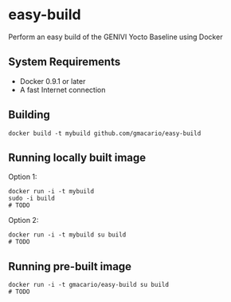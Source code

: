 easy-build
==========

Perform an easy build of the GENIVI Yocto Baseline using Docker

System Requirements
-------------------

* Docker 0.9.1 or later
* A fast Internet connection

Building
--------

```
docker build -t mybuild github.com/gmacario/easy-build
```

Running locally built image
---------------------------

Option 1:

```
docker run -i -t mybuild
sudo -i build
# TODO
```

Option 2:

```
docker run -i -t mybuild su build
# TODO
```

Running pre-built image
-----------------------

```
docker run -i -t gmacario/easy-build su build
# TODO
```

